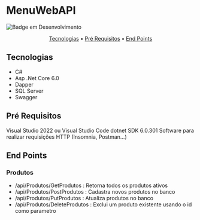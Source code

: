 # MenuWebAPI

![Badge em Desenvolvimento](http://img.shields.io/static/v1?label=STATUS&message=%20Finalizado&color=GREEN&style=for-the-badge)

<p align="center">
<a href="#sobre">Tecnologias</a> •
<a href="#sobre">Pré Requisitos</a> • 
<a href="#sobre">End Points</a> 

## Tecnologias

- C#
- Asp .Net Core 6.0
- Dapper
- SQL Server
- Swagger

## Pré Requisitos

Visual Studio 2022 ou Visual Studio Code
dotnet SDK 6.0.301
Software para realizar requisições HTTP (Insomnia, Postman...)

## End Points
### Produtos
- /api/Produtos/GetProdutos : Retorna todos os produtos ativos 
- /api/Produtos/PostProdutos : Cadastra novos produtos no banco
- /api/Produtos/PutProdutos : Atualiza produtos no banco
- /api/Produtos/DeleteProdutos : Exclui um produto existente usando o id como parametro

